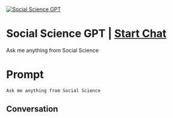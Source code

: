 
[![Social Science GPT](https://flow-prompt-covers.s3.us-west-1.amazonaws.com/icon/Minimalist/i4.png)](https://gptcall.net/chat.html?data=%7B%22contact%22%3A%7B%22id%22%3A%22cMLsybKKfw607V_9lSH5s%22%2C%22flow%22%3Atrue%7D%7D)
# Social Science GPT | [Start Chat](https://gptcall.net/chat.html?data=%7B%22contact%22%3A%7B%22id%22%3A%22cMLsybKKfw607V_9lSH5s%22%2C%22flow%22%3Atrue%7D%7D)
Ask me anything from Social Science

# Prompt

```
Ask me anything from Social Science
```

## Conversation




